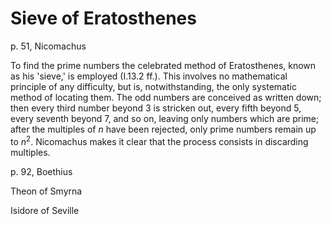 # Sieve of Eratosthenes

p. 51, Nicomachus

To find the prime numbers the celebrated method of Eratosthenes,
known as his 'sieve,' is employed (I.13.2 ff.). This involves no
mathematical principle of any difficulty, but is, notwithstanding, the
only systematic method of locating them. The odd numbers are conceived as written down; then every third number beyond 3 is stricken
out, every fifth beyond 5, every seventh beyond 7, and so on, leaving
only numbers which are prime; after the multiples of $n$ have been rejected, only prime numbers remain up to $n^2$. Nicomachus makes it
clear that the process consists in discarding multiples. 


p. 92, Boethius

Theon of Smyrna

Isidore of Seville

